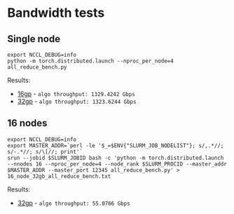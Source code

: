 # Bandwidth tests



## Single node

```
export NCCL_DEBUG=info
python -m torch.distributed.launch --nproc_per_node=4 all_reduce_bench.py
```

Results:
- [16gp](./n1_16gb_all_reduce_bench.txt) - `algo throughput: 1329.4242 Gbps`
- [32gp](./n1_32gb_all_reduce_bench.txt) - `algo throughput: 1323.6244 Gbps`

## 16 nodes

```
export NCCL_DEBUG=info
export MASTER_ADDR=`perl -le '$_=$ENV{"SLURM_JOB_NODELIST"}; s/,.*//; s/-.*//; s/\[//; print'`
srun --jobid $SLURM_JOBID bash -c 'python -m torch.distributed.launch --nnodes 16 --nproc_per_node=4 --node_rank $SLURM_PROCID --master_addr $MASTER_ADDR --master_port 12345 all_reduce_bench.py' > 16_node_32gb_all_reduce_bench.txt
```

Results:

- [32gp](./n16_32gb_all_reduce_bench.txt) - `algo throughput: 55.0766 Gbps`
